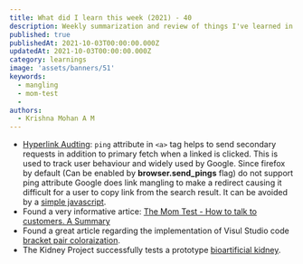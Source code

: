 ```yaml
---
title: What did I learn this week (2021) - 40
description: Weekly summarization and review of things I've learned in the first week of October 2021 
published: true
publishedAt: 2021-10-03T00:00:00.000Z
updatedAt: 2021-10-03T00:00:00.000Z
category: learnings
image: 'assets/banners/51'
keywords: 
  - mangling
  - mom-test
  - 
authors:
  - Krishna Mohan A M
---
```


- [Hyperlink Audting](https://html.spec.whatwg.org/multipage/links.html#hyperlink-auditing): `ping` attribute in `<a>` tag helps to send secondary requests in addition to primary fetch when a linked is clicked. This is used to track user behaviour and widely used by Google. Since firefox by default (Can be enabled by **browser.send_pings** flag) do not support ping attribute Google does link mangling to make a redirect causing it difficult for a user to copy link from the search result. It can be avoided by a [simple javascript](https://gist.github.com/radiantly/e1c7319214c77fa007f323fc56cd0239).
- Found a very informative artice: [The Mom Test - How to talk to customers. A Summary](https://sandro.volpee.de/the-mom-test-summary-validate-ideas)
- Found a great article regarding the implementation of Visul Studio code [bracket pair coloraization](https://code.visualstudio.com/blogs/2021/09/29/bracket-pair-colorization).
- The Kidney Project successfully tests a prototype [bioartificial kidney](https://pharmacy.ucsf.edu/news/2021/09/kidney-project-successfully-tests-prototype-bioartificial-kidney). 